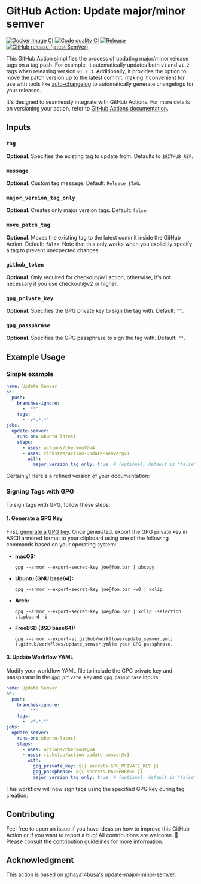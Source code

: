 # GitHub Action: Update major/minor semver

[![Docker Image CI](https://github.com/rickstaa/action-update-semver/workflows/Docker%20Image%20CI/badge.svg)](https://github.com/rickstaa/action-update-semver/actions)
[![Code quality CI](https://github.com/rickstaa/action-update-semver/workflows/Code%20quality%20CI/badge.svg)](https://github.com/rickstaa/action-update-semver/actions?query=workflow%3A%22Code+quality+CI%22)
[![Release](https://github.com/rickstaa/action-update-semver/workflows/release/badge.svg)](https://github.com/rickstaa/action-update-semver/actions?query=workflow%3Arelease)
[![GitHub release (latest SemVer)](https://img.shields.io/github/v/release/rickstaa/action-update-semver?logo=github&sort=semver)](https://github.com/rickstaa/action-update-semver/releases)

This GitHub Action simplifies the process of updating major/minor release tags on a tag push. For example, it automatically updates both `v1` and `v1.2` tags when releasing version `v1.2.3`. Additionally, it provides the option to move the patch version up to the latest commit, making it convenient for use with tools like [auto-changelog](https://www.npmjs.com/package/auto-changelog) to automatically generate changelogs for your releases.

It's designed to seamlessly integrate with GitHub Actions. For more details on versioning your action, refer to [GitHub Actions documentation](https://help.github.com/en/articles/about-actions#versioning-your-action).

## Inputs

### `tag`

**Optional**. Specifies the existing tag to update from. Defaults to `$GITHUB_REF`.

### `message`

**Optional**. Custom tag message. Default: `Release $TAG`.

### `major_version_tag_only`

**Optional**. Creates only major version tags. Default: `false`.

### `move_patch_tag`

**Optional**. Moves the existing tag to the latest commit inside the GitHub Action. Default: `false`. Note that this only works when you explicitly specify a tag to prevent unexpected changes.

### `github_token`

**Optional**. Only required for checkout@v1 action; otherwise, it's not necessary if you use checkout@v2 or higher.

### `gpg_private_key`

**Optional**. Specifies the GPG private key to sign the tag with. Default: `""`.

### `gpg_passphrase`

**Optional**. Specifies the GPG passphrase to sign the tag with. Default: `""`.

## Example Usage

### Simple example

```yaml
name: Update Semver
on:
  push:
    branches-ignore:
      - '**'
    tags:
      - 'v*.*.*'
jobs:
  update-semver:
    runs-on: ubuntu-latest
    steps:
      - uses: actions/checkout@v4
      - uses: rickstaa/action-update-semver@v1
        with:
          major_version_tag_only: true  # (optional, default is "false")
```

Certainly! Here's a refined version of your documentation:

### Signing Tags with GPG

To sign tags with GPG, follow these steps:

#### 1. Generate a GPG Key

First, [generate a GPG key](https://docs.github.com/en/github/authenticating-to-github/generating-a-new-gpg-key). Once generated, export the GPG private key in ASCII armored format to your clipboard using one of the following commands based on your operating system:

- **macOS:**
  ```shell
  gpg --armor --export-secret-key joe@foo.bar | pbcopy
  ```

- **Ubuntu (GNU base64):**
  ```shell
  gpg --armor --export-secret-key joe@foo.bar -w0 | xclip
  ```

- **Arch:**
  ```shell
  gpg --armor --export-secret-key joe@foo.bar | xclip -selection clipboard -i
  ```

- **FreeBSD (BSD base64):**
  ```shell
  gpg --armor --export-s[.github/workflows/update_semver.yml](.github/workflows/update_semver.yml)e your GPG passphrase.

#### 3. Update Workflow YAML

Modify your workflow YAML file to include the GPG private key and passphrase in the `gpg_private_key` and `gpg_passphrase` inputs:

```yaml
name: Update Semver
on:
  push:
    branches-ignore:
      - '**'
    tags:
      - 'v*.*.*'
jobs:
  update-semver:
    runs-on: ubuntu-latest
    steps:
      - uses: actions/checkout@v4
      - uses: rickstaa/action-update-semver@v1
        with:
          gpg_private_key: ${{ secrets.GPG_PRIVATE_KEY }}
          gpg_passphrase: ${{ secrets.PASSPHRASE }}
          major_version_tag_only: true  # (optional, default is "false")
```

This workflow will now sign tags using the specified GPG key during tag creation.

## Contributing

Feel free to open an issue if you have ideas on how to improve this GitHub Action or if you want to report a bug! All contributions are welcome. :rocket: Please consult the [contribution guidelines](CONTRIBUTING.md) for more information.

## Acknowledgment

This action is based on [@haya14busa's](https://github.com/haya14busa/) [update-major-minor-semver](https://github.com/marketplace/actions/update-major-minor-semver).

